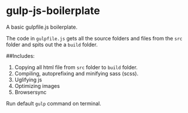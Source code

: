 # gulp-js-boilerplate
A basic gulpfile.js boilerplate.

The code in `gulpfile.js` gets all the source folders and files from the `src` folder
and spits out the a `build` folder.

##Includes:

1) Copying all html file from `src` folder to `build` folder.
2) Compiling, autoprefixing and minifying sass (scss).
3) Uglifying js
4) Optimizing images
5) Browsersync

Run default `gulp` command on terminal.
